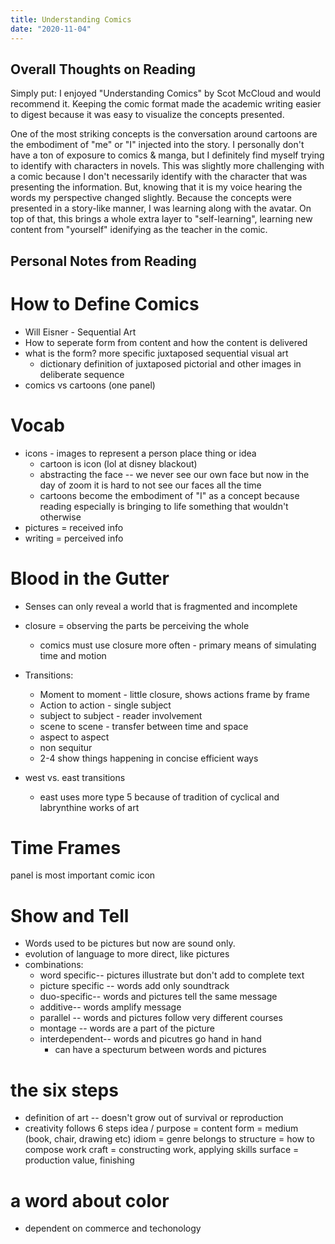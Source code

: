 ```yaml
---
title: Understanding Comics
date: "2020-11-04"
---
```


## Overall Thoughts on Reading

Simply put: I enjoyed "Understanding Comics" by Scot McCloud and would recommend it. Keeping the comic format made the academic writing easier to digest because it was easy to visualize the concepts presented. 

One of the most striking concepts is the conversation around cartoons are the embodiment of "me" or "I" injected into the story. I personally don't have a ton of exposure to comics & manga, but I definitely find myself trying to identify with characters in novels. This was slightly more challenging with a comic because I don't necessarily identify with the character that was presenting the information. But, knowing that it is my voice hearing the words my perspective changed slightly. Because the concepts were presented in a story-like manner, I was learning along with the avatar. On top of that, this brings a whole extra layer to "self-learning", learning new content from "yourself" idenifying as the teacher in the comic. 

## Personal Notes from Reading

# How to Define Comics

* Will Eisner - Sequential Art 
* How to seperate form from content and how the content is delivered
* what is the form? more specific juxtaposed sequential visual art
    * dictionary definition of juxtaposed pictorial and other images in deliberate sequence
* comics vs cartoons (one panel)

# Vocab
* icons - images to represent a person place thing or idea
    * cartoon is icon (lol at disney blackout)
    * abstracting the face -- we never see our own face but now in the day of zoom it is hard to not see our faces all the time
    * cartoons become the embodiment of "I" as a concept because reading especially is bringing to life something that wouldn't otherwise
* pictures = received info
* writing = perceived info

# Blood in the Gutter
* Senses can only reveal a world that is fragmented and incomplete
* closure = observing the parts be perceiving the whole
    * comics must use closure more often - primary means of simulating time and motion
* Transitions:
    * Moment to moment - little closure, shows actions frame by frame
    * Action to action - single subject
    * subject to subject - reader involvement
    * scene to scene - transfer between time and space
    * aspect to aspect
    * non sequitur
    * 2-4 show things happening in concise efficient ways

* west vs. east transitions 
    * east uses more type 5 because of tradition of cyclical and labrynthine works of art

# Time Frames
panel is most important comic icon

# Show and Tell
* Words used to be pictures but now are sound only. 
* evolution of language to more direct, like pictures
* combinations:
    * word specific-- pictures illustrate but don't add to complete text
    * picture specific -- words add only soundtrack
    * duo-specific-- words and pictures tell the same message
    * additive-- words amplify message
    * parallel -- words and pictures follow very different courses
    * montage -- words are a part of the picture
    * interdependent-- words and picutres go hand in hand
        * can have a specturum between words and pictures

# the six steps
* definition of art -- doesn't grow out of survival or reproduction
* creativity follows 6 steps
    idea / purpose = content
    form = medium (book, chair, drawing etc)
    idiom = genre belongs to
    structure = how to compose work
    craft = constructing work, applying skills
    surface = production value, finishing 

# a word about color
* dependent on commerce and techonology